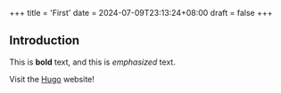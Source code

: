 +++
title = 'First'
date = 2024-07-09T23:13:24+08:00
draft = false
+++
## Introduction

This is **bold** text, and this is *emphasized* text.

Visit the [Hugo](https://gohugo.io) website!